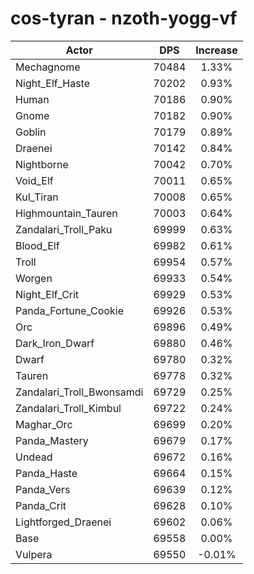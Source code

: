 # cos-tyran - nzoth-yogg-vf
| Actor | DPS | Increase |
|---|:---:|:---:|
|Mechagnome|70484|1.33%|
|Night_Elf_Haste|70202|0.93%|
|Human|70186|0.90%|
|Gnome|70182|0.90%|
|Goblin|70179|0.89%|
|Draenei|70142|0.84%|
|Nightborne|70042|0.70%|
|Void_Elf|70011|0.65%|
|Kul_Tiran|70008|0.65%|
|Highmountain_Tauren|70003|0.64%|
|Zandalari_Troll_Paku|69999|0.63%|
|Blood_Elf|69982|0.61%|
|Troll|69954|0.57%|
|Worgen|69933|0.54%|
|Night_Elf_Crit|69929|0.53%|
|Panda_Fortune_Cookie|69926|0.53%|
|Orc|69896|0.49%|
|Dark_Iron_Dwarf|69880|0.46%|
|Dwarf|69780|0.32%|
|Tauren|69778|0.32%|
|Zandalari_Troll_Bwonsamdi|69729|0.25%|
|Zandalari_Troll_Kimbul|69722|0.24%|
|Maghar_Orc|69699|0.20%|
|Panda_Mastery|69679|0.17%|
|Undead|69672|0.16%|
|Panda_Haste|69664|0.15%|
|Panda_Vers|69639|0.12%|
|Panda_Crit|69628|0.10%|
|Lightforged_Draenei|69602|0.06%|
|Base|69558|0.00%|
|Vulpera|69550|-0.01%|
